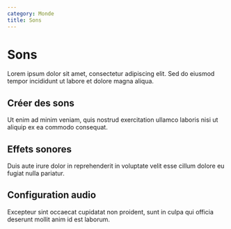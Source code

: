 ```yaml
---
category: Monde
title: Sons
---
```


# Sons

Lorem ipsum dolor sit amet, consectetur adipiscing elit. Sed do eiusmod tempor incididunt ut labore et dolore magna aliqua.

## Créer des sons

Ut enim ad minim veniam, quis nostrud exercitation ullamco laboris nisi ut aliquip ex ea commodo consequat.

## Effets sonores

Duis aute irure dolor in reprehenderit in voluptate velit esse cillum dolore eu fugiat nulla pariatur.

## Configuration audio

Excepteur sint occaecat cupidatat non proident, sunt in culpa qui officia deserunt mollit anim id est laborum.
